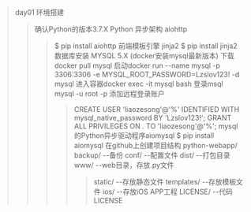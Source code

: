 >day01 环境搭建
>>确认Python的版本3.7.X
>>Python 异步架构 aiohttp
>>> $ pip install aiohttp
>>前端模板引擎 jinja2
>>> $ pip install jinja2
>>数据库安装 MYSQL 5.X (docker安装mysql最新版本)
>>>下载docker pull mysql
>>>启动docker run --name mysql -p 3306:3306 -e MYSQL_ROOT_PASSWORD=Lzslov123! -d mysql
>>>进入容器docker exec -it mysql bash
>>>登录msql mysql -u root -p
>>>添加远程登录账户
>>>>CREATE USER 'liaozesong'@'%' IDENTIFIED WITH mysql_native_password BY 'Lzslov123!';
>>>>GRANT ALL PRIVILEGES ON *.* TO 'liaozesong'@'%';
>>mysql的Python异步驱动程序aiomysql
>>> $ pip install aiomysql
>>在github上创建项目结构
>>>python-webapp/
>>>>backup/  --备份
>>>>conf/    --配置文件
>>>>dist/    --打包目录
>>>>www/     --web目录，存放.py文件
>>>>>static/        --存放静态文件
>>>>>templates/     --存放模板文件
>>>>ios/     --存放iOS APP工程
>>>>LICENSE/ --代码LICENSE 
